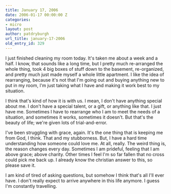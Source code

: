 ```yaml
---
title: January 17, 2006
date: 2006-01-17 00:00:00 Z
categories:
- micro
layout: post
author: patdryburgh
url_title: january-17-2006
old_entry_id: 329
---
```


I just finished cleaning my room today. It's taken me about a week and a half. I know, that sounds like a long time, but I pretty much re-arranged the whole thing, took 4 big boxes of stuff down to the basement, re-organized, and pretty much just made myself a whole little apartment. I like the idea of rearranging, because it's not that I'm going out and buying anything new to put in my room, I'm just taking what I have and making it work best to my situation.

I think that's kind of how it is with us. I mean, I don't have anything special about me. I don't have a special talent, or a gift, or anything like that. I just have me. Sometimes I have to rearrange who I am to meet the needs of a situation, and sometimes it works, sometimes it doesn't. But that's the beauty of life; we're given lots of trial-and-error.

I've been struggling with grace, again. It's the one thing that is keeping me from God, I think. That and my stubborness. But, I have a hard time understanding how someone could love me. At all, really. The weird thing is, the reason changes every day. Sometimes I am prideful, feeling that I am above grace; above charity. Other times I feel I'm so far fallen that no cross could pick me back up. I already know the christian answer to this, so please save it.

I am kind of tired of asking questions, but somehow I think that's all I'll ever have. I don't really expect to arrive anywhere in this life anymore. I guess I'm constantly travelling.